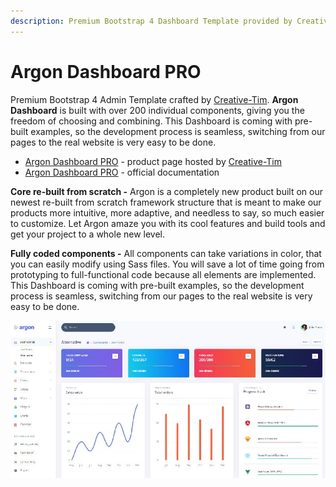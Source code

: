```yaml
---
description: Premium Bootstrap 4 Dashboard Template provided by Creative-Tim.
---
```


# Argon Dashboard PRO

Premium Bootstrap 4 Admin Template crafted by [Creative-Tim](../partners/creative-tim.md). **Argon Dashboard** is built with over 200 individual components, giving you the freedom of choosing and combining. This Dashboard is coming with pre-built examples, so the development process is seamless, switching from our pages to the real website is very easy to be done.

* [Argon Dashboard PRO](https://bit.ly/39D2BLX) - product page hosted by [Creative-Tim](../partners/creative-tim.md)
* [Argon Dashboard PRO](https://bit.ly/3ejsUIU) - official documentation

**Core re-built from scratch -** Argon is a completely new product built on our newest re-built from scratch framework structure that is meant to make our products more intuitive, more adaptive, and needless to say, so much easier to customize. Let Argon amaze you with its cool features and build tools and get your project to a whole new level.

**Fully coded components -** All components can take variations in color, that you can easily modify using Sass files. You will save a lot of time going from prototyping to full-functional code because all elements are implemented. This Dashboard is coming with pre-built examples, so the development process is seamless, switching from our pages to the real website is very easy to be done.

![Argon PRO - Premium Bootstrap Dashboard. ](../../.gitbook/assets/docs-cover-argon-pro.jpg)

